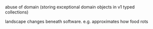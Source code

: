 abuse of domain (storing exceptional domain objects in v1 typed collections)

landscape changes beneath software. e.g. approximates how food rots
